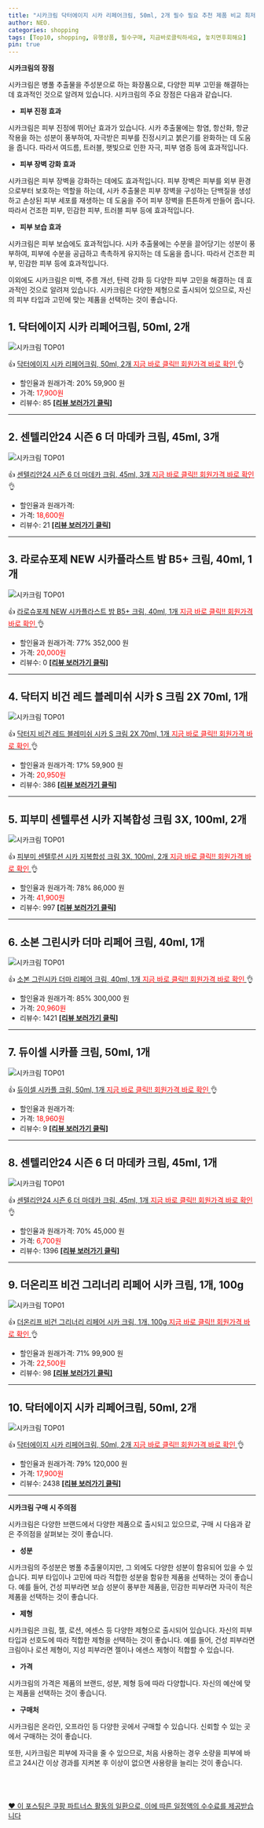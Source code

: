```yaml
---
title: "시카크림 닥터에이지 시카 리페어크림, 50ml, 2개 필수 필요 추천 제품 비교 최저 가격 비교 장점 구매 후기 구매평"
author: NEO.
categories: shopping
tags: [Top10, shopping, 유행상품, 필수구매, 지금바로클릭하세요, 놓치면후회해요]
pin: true
---
```

**시카크림의 장점**

시카크림은 병풀 추출물을 주성분으로 하는 화장품으로, 다양한 피부 고민을 해결하는 데 효과적인 것으로 알려져 있습니다. 시카크림의 주요 장점은 다음과 같습니다.

* **피부 진정 효과**

시카크림은 피부 진정에 뛰어난 효과가 있습니다. 시카 추출물에는 항염, 항산화, 항균 작용을 하는 성분이 풍부하여, 자극받은 피부를 진정시키고 붉은기를 완화하는 데 도움을 줍니다. 따라서 여드름, 트러블, 햇빛으로 인한 자극, 피부 염증 등에 효과적입니다.

* **피부 장벽 강화 효과**

시카크림은 피부 장벽을 강화하는 데에도 효과적입니다. 피부 장벽은 피부를 외부 환경으로부터 보호하는 역할을 하는데, 시카 추출물은 피부 장벽을 구성하는 단백질을 생성하고 손상된 피부 세포를 재생하는 데 도움을 주어 피부 장벽을 튼튼하게 만들어 줍니다. 따라서 건조한 피부, 민감한 피부, 트러블 피부 등에 효과적입니다.

* **피부 보습 효과**

시카크림은 피부 보습에도 효과적입니다. 시카 추출물에는 수분을 끌어당기는 성분이 풍부하여, 피부에 수분을 공급하고 촉촉하게 유지하는 데 도움을 줍니다. 따라서 건조한 피부, 민감한 피부 등에 효과적입니다.

이외에도 시카크림은 미백, 주름 개선, 탄력 강화 등 다양한 피부 고민을 해결하는 데 효과적인 것으로 알려져 있습니다. 시카크림은 다양한 제형으로 출시되어 있으므로, 자신의 피부 타입과 고민에 맞는 제품을 선택하는 것이 좋습니다.

   

## 1. 닥터에이지 시카 리페어크림, 50ml, 2개

![시카크림 TOP01](https://thumbnail9.coupangcdn.com/thumbnails/remote/490x490ex/image/retail/images/4364813542549906-5350c7a7-9279-4c44-9c77-bd016f22f702.jpg)


👍 [닥터에이지 시카 리페어크림, 50ml, 2개 <font color=red> 지금 바로 클릭!! 회원가격 바로 확인 </font> ](https://link.coupang.com/re/AFFSDP?lptag=AF3617701&subid=GithubCoopas&pageKey=6174360973&traceid=V0-153&itemId=2647629542&vendorItemId=70638435618) 👌 


- 할인율과 원래가격: 20%  59,900   원
- 가격: <span style='color:red'>17,900원</span>
- 리뷰수: 85  [**[리뷰 보러가기 클릭]**](https://link.coupang.com/re/AFFSDP?lptag=AF3617701&subid=GithubCoopas&pageKey=6174360973&traceid=V0-153&itemId=2647629542&vendorItemId=70638435618)

---


   

## 2. 센텔리안24 시즌 6 더 마데카 크림, 45ml, 3개

![시카크림 TOP01](https://thumbnail6.coupangcdn.com/thumbnails/remote/490x490ex/image/retail/images/ec05bd9f-382a-49fb-b2fa-ae680c43b4ce8460061122864433038.png)


👍 [센텔리안24 시즌 6 더 마데카 크림, 45ml, 3개 <font color=red> 지금 바로 클릭!! 회원가격 바로 확인 </font> ](https://link.coupang.com/re/AFFSDP?lptag=AF3617701&subid=GithubCoopas&pageKey=6268053607&traceid=V0-153&itemId=19295678867&vendorItemId=86287275220) 👌 


- 할인율과 원래가격: 
- 가격: <span style='color:red'>18,600원</span>
- 리뷰수: 21  [**[리뷰 보러가기 클릭]**](https://link.coupang.com/re/AFFSDP?lptag=AF3617701&subid=GithubCoopas&pageKey=6268053607&traceid=V0-153&itemId=19295678867&vendorItemId=86287275220)

---


   

## 3. 라로슈포제 NEW 시카플라스트 밤 B5+ 크림, 40ml, 1개

![시카크림 TOP01](https://thumbnail6.coupangcdn.com/thumbnails/remote/490x490ex/image/retail/images/7029698806332344-ec39724e-6947-4811-a5d6-e994e4508dec.jpg)


👍 [라로슈포제 NEW 시카플라스트 밤 B5+ 크림, 40ml, 1개 <font color=red> 지금 바로 클릭!! 회원가격 바로 확인 </font> ](https://link.coupang.com/re/AFFSDP?lptag=AF3617701&subid=GithubCoopas&pageKey=6820232311&traceid=V0-153&itemId=16162759817&vendorItemId=83358381384) 👌 


- 할인율과 원래가격: 77%  352,000   원
- 가격: <span style='color:red'>20,000원</span>
- 리뷰수: 0  [**[리뷰 보러가기 클릭]**](https://link.coupang.com/re/AFFSDP?lptag=AF3617701&subid=GithubCoopas&pageKey=6820232311&traceid=V0-153&itemId=16162759817&vendorItemId=83358381384)

---


   

## 4. 닥터지 비건 레드 블레미쉬 시카 S 크림 2X 70ml, 1개

![시카크림 TOP01](https://thumbnail8.coupangcdn.com/thumbnails/remote/490x490ex/image/retail/images/1503638893015441-bda69bf4-7d7e-422f-afef-1e541af751b0.jpg)


👍 [닥터지 비건 레드 블레미쉬 시카 S 크림 2X 70ml, 1개 <font color=red> 지금 바로 클릭!! 회원가격 바로 확인 </font> ](https://link.coupang.com/re/AFFSDP?lptag=AF3617701&subid=GithubCoopas&pageKey=6398908228&traceid=V0-153&itemId=13674823001&vendorItemId=80926766582) 👌 


- 할인율과 원래가격: 17%  59,900   원
- 가격: <span style='color:red'>20,950원</span>
- 리뷰수: 386  [**[리뷰 보러가기 클릭]**](https://link.coupang.com/re/AFFSDP?lptag=AF3617701&subid=GithubCoopas&pageKey=6398908228&traceid=V0-153&itemId=13674823001&vendorItemId=80926766582)

---


   

## 5. 피부미 센텔루션 시카 지복합성 크림 3X, 100ml, 2개

![시카크림 TOP01](https://thumbnail7.coupangcdn.com/thumbnails/remote/490x490ex/image/vendor_inventory/e5d7/8a5ce588602e3663e439b238c18638dfcfea17712d4c16c8b0091cfb74a9.jpg)


👍 [피부미 센텔루션 시카 지복합성 크림 3X, 100ml, 2개 <font color=red> 지금 바로 클릭!! 회원가격 바로 확인 </font> ](https://link.coupang.com/re/AFFSDP?lptag=AF3617701&subid=GithubCoopas&pageKey=6199694386&traceid=V0-153&itemId=20346944967&vendorItemId=84305733609) 👌 


- 할인율과 원래가격: 78%  86,000   원
- 가격: <span style='color:red'>41,900원</span>
- 리뷰수: 997  [**[리뷰 보러가기 클릭]**](https://link.coupang.com/re/AFFSDP?lptag=AF3617701&subid=GithubCoopas&pageKey=6199694386&traceid=V0-153&itemId=20346944967&vendorItemId=84305733609)

---


   

## 6. 소본 그린시카 더마 리페어 크림, 40ml, 1개

![시카크림 TOP01](https://thumbnail8.coupangcdn.com/thumbnails/remote/490x490ex/image/retail/images/378048635882111-a1acbf4d-a665-426d-8e24-5578e6fd558f.jpg)


👍 [소본 그린시카 더마 리페어 크림, 40ml, 1개 <font color=red> 지금 바로 클릭!! 회원가격 바로 확인 </font> ](https://link.coupang.com/re/AFFSDP?lptag=AF3617701&subid=GithubCoopas&pageKey=6608244226&traceid=V0-153&itemId=13081285942&vendorItemId=70180839370) 👌 


- 할인율과 원래가격: 85%  300,000   원
- 가격: <span style='color:red'>20,960원</span>
- 리뷰수: 1421  [**[리뷰 보러가기 클릭]**](https://link.coupang.com/re/AFFSDP?lptag=AF3617701&subid=GithubCoopas&pageKey=6608244226&traceid=V0-153&itemId=13081285942&vendorItemId=70180839370)

---


   

## 7. 듀이셀 시카플 크림, 50ml, 1개

![시카크림 TOP01](https://thumbnail8.coupangcdn.com/thumbnails/remote/490x490ex/image/retail/images/8646188703493987-9577136a-cdd9-4d18-8269-027fa0fed187.jpg)


👍 [듀이셀 시카플 크림, 50ml, 1개 <font color=red> 지금 바로 클릭!! 회원가격 바로 확인 </font> ](https://link.coupang.com/re/AFFSDP?lptag=AF3617701&subid=GithubCoopas&pageKey=7201135091&traceid=V0-153&itemId=5195178140&vendorItemId=72504374451) 👌 


- 할인율과 원래가격: 
- 가격: <span style='color:red'>18,960원</span>
- 리뷰수: 9  [**[리뷰 보러가기 클릭]**](https://link.coupang.com/re/AFFSDP?lptag=AF3617701&subid=GithubCoopas&pageKey=7201135091&traceid=V0-153&itemId=5195178140&vendorItemId=72504374451)

---


   

## 8. 센텔리안24 시즌 6 더 마데카 크림, 45ml, 1개

![시카크림 TOP01](https://thumbnail6.coupangcdn.com/thumbnails/remote/490x490ex/image/retail/images/5886821449582815-763ade46-e996-40c0-918f-404f345545df.jpg)


👍 [센텔리안24 시즌 6 더 마데카 크림, 45ml, 1개 <font color=red> 지금 바로 클릭!! 회원가격 바로 확인 </font> ](https://link.coupang.com/re/AFFSDP?lptag=AF3617701&subid=GithubCoopas&pageKey=6268053607&traceid=V0-153&itemId=12802174856&vendorItemId=80068179023) 👌 


- 할인율과 원래가격: 70%  45,000   원
- 가격: <span style='color:red'>6,700원</span>
- 리뷰수: 1396  [**[리뷰 보러가기 클릭]**](https://link.coupang.com/re/AFFSDP?lptag=AF3617701&subid=GithubCoopas&pageKey=6268053607&traceid=V0-153&itemId=12802174856&vendorItemId=80068179023)

---


   

## 9. 더온리프 비건 그리너리 리페어 시카 크림, 1개, 100g

![시카크림 TOP01](https://thumbnail8.coupangcdn.com/thumbnails/remote/490x490ex/image/vendor_inventory/c031/150520a270ec56f3a6f5aa7f5f829e2d9b571e630977c0b1aa01667789e8.jpg)


👍 [더온리프 비건 그리너리 리페어 시카 크림, 1개, 100g <font color=red> 지금 바로 클릭!! 회원가격 바로 확인 </font> ](https://link.coupang.com/re/AFFSDP?lptag=AF3617701&subid=GithubCoopas&pageKey=6365972727&traceid=V0-153&itemId=11534425490&vendorItemId=74760189987) 👌 


- 할인율과 원래가격: 71%  99,900   원
- 가격: <span style='color:red'>22,500원</span>
- 리뷰수: 98  [**[리뷰 보러가기 클릭]**](https://link.coupang.com/re/AFFSDP?lptag=AF3617701&subid=GithubCoopas&pageKey=6365972727&traceid=V0-153&itemId=11534425490&vendorItemId=74760189987)

---


   

## 10. 닥터에이지 시카 리페어크림, 50ml, 2개

![시카크림 TOP01](https://thumbnail9.coupangcdn.com/thumbnails/remote/490x490ex/image/retail/images/4364813542549906-5350c7a7-9279-4c44-9c77-bd016f22f702.jpg)


👍 [닥터에이지 시카 리페어크림, 50ml, 2개 <font color=red> 지금 바로 클릭!! 회원가격 바로 확인 </font> ](https://link.coupang.com/re/AFFSDP?lptag=AF3617701&subid=GithubCoopas&pageKey=6174360973&traceid=V0-153&itemId=2647629542&vendorItemId=70638435618) 👌 


- 할인율과 원래가격: 79%  120,000   원
- 가격: <span style='color:red'>17,900원</span>
- 리뷰수: 2438  [**[리뷰 보러가기 클릭]**](https://link.coupang.com/re/AFFSDP?lptag=AF3617701&subid=GithubCoopas&pageKey=6174360973&traceid=V0-153&itemId=2647629542&vendorItemId=70638435618)

---
**시카크림 구매 시 주의점**

시카크림은 다양한 브랜드에서 다양한 제품으로 출시되고 있으므로, 구매 시 다음과 같은 주의점을 살펴보는 것이 좋습니다.

* **성분**

시카크림의 주성분은 병풀 추출물이지만, 그 외에도 다양한 성분이 함유되어 있을 수 있습니다. 피부 타입이나 고민에 따라 적합한 성분을 함유한 제품을 선택하는 것이 좋습니다. 예를 들어, 건성 피부라면 보습 성분이 풍부한 제품을, 민감한 피부라면 자극이 적은 제품을 선택하는 것이 좋습니다.

* **제형**

시카크림은 크림, 젤, 로션, 에센스 등 다양한 제형으로 출시되어 있습니다. 자신의 피부 타입과 선호도에 따라 적합한 제형을 선택하는 것이 좋습니다. 예를 들어, 건성 피부라면 크림이나 로션 제형이, 지성 피부라면 젤이나 에센스 제형이 적합할 수 있습니다.

* **가격**

시카크림의 가격은 제품의 브랜드, 성분, 제형 등에 따라 다양합니다. 자신의 예산에 맞는 제품을 선택하는 것이 좋습니다.

* **구매처**

시카크림은 온라인, 오프라인 등 다양한 곳에서 구매할 수 있습니다. 신뢰할 수 있는 곳에서 구매하는 것이 좋습니다.

또한, 시카크림은 피부에 자극을 줄 수 있으므로, 처음 사용하는 경우 소량을 피부에 바르고 24시간 이상 경과를 지켜본 후 이상이 없으면 사용량을 늘리는 것이 좋습니다.<br><br><br><br><br> [ ❤  이 포스팅은 쿠팡 파트너스 활동의 일환으로, 이에 따른 일정액의 수수료를 제공받습니다](https://link.coupang.com/a/bcEFyh)